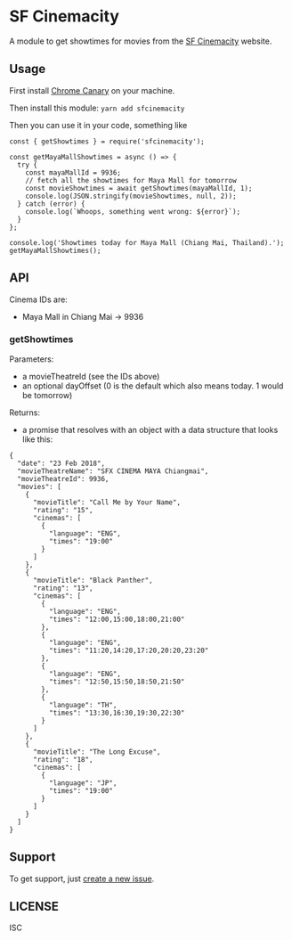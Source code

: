 # SF Cinemacity

A module to get showtimes for movies from the
[SF Cinemacity](https://www.sfcinemacity.com/) website.

## Usage

First install [Chrome Canary](https://www.google.com/chrome/browser/canary.html)
on your machine.

Then install this module: `yarn add sfcinemacity`

Then you can use it in your code, something like

```
const { getShowtimes } = require('sfcinemacity');

const getMayaMallShowtimes = async () => {
  try {
    const mayaMallId = 9936;
    // fetch all the showtimes for Maya Mall for tomorrow
    const movieShowtimes = await getShowtimes(mayaMallId, 1);
    console.log(JSON.stringify(movieShowtimes, null, 2));
  } catch (error) {
    console.log(`Whoops, something went wrong: ${error}`);
  }
};

console.log('Showtimes today for Maya Mall (Chiang Mai, Thailand).');
getMayaMallShowtimes();
```

## API

Cinema IDs are:

* Maya Mall in Chiang Mai -> 9936

### getShowtimes

Parameters:

* a movieTheatreId (see the IDs above)
* an optional dayOffset (0 is the default which also means today. 1 would be
  tomorrow)

Returns:

* a promise that resolves with an object with a data structure that looks like
  this:

```
{
  "date": "23 Feb 2018",
  "movieTheatreName": "SFX CINEMA MAYA Chiangmai",
  "movieTheatreId": 9936,
  "movies": [
    {
      "movieTitle": "Call Me by Your Name",
      "rating": "15",
      "cinemas": [
        {
          "language": "ENG",
          "times": "19:00"
        }
      ]
    },
    {
      "movieTitle": "Black Panther",
      "rating": "13",
      "cinemas": [
        {
          "language": "ENG",
          "times": "12:00,15:00,18:00,21:00"
        },
        {
          "language": "ENG",
          "times": "11:20,14:20,17:20,20:20,23:20"
        },
        {
          "language": "ENG",
          "times": "12:50,15:50,18:50,21:50"
        },
        {
          "language": "TH",
          "times": "13:30,16:30,19:30,22:30"
        }
      ]
    },
    {
      "movieTitle": "The Long Excuse",
      "rating": "18",
      "cinemas": [
        {
          "language": "JP",
          "times": "19:00"
        }
      ]
    }
  ]
}
```

## Support

To get support, just
[create a new issue](https://github.com/magician11/sfcinemacity/issues/new).

## LICENSE

ISC
